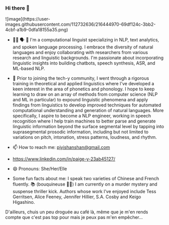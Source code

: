 ### Hi there 👋

<!--
**pjyi/pjyi** is a ✨ _special_ ✨ repository because its `README.md` (this file) appears on your GitHub profile.


--> ![image](https://user-images.githubusercontent.com/112732636/216444970-69df124c-3bb2-4cbf-a1b9-0dfa18155a35.png)

- :woman_technologist: :speaking_head: :brain: I'm a computational linguist specializing in NLP, text analytics, and spoken language processing. I embrace the diversity of natural languages and enjoy collaborating with researchers from various research and linguistic backgrounds. I'm passionate about incorporating linguistic insights into building chatbots, speech synthesis, ASR, and ML-based NLP.


- 💬 Prior to joining the tech-y community, I went through a rigorous training in theoretical and applied linguistics where I've developed a keen interest in the area of phonetics and phonology. I hope to keep learning to draw on an array of methods from computer science (NLP and ML in particular) to expound linguistic phenomena and apply findings from linguistics to develop improved techniques for automated computational understanding and generation of natural languages.  More specifically, I aspire to become a NLP engineer, working in speech recognition where I help train machines to better parse and 
generate linguistic information beyond the surface segmental level by tapping into suprasegmental prosodic information, including but not limited to variations on pitch, intonation, stress patterns, loudness, and rhythm. 

- 📫 How to reach me: pjyishanshan@gmail.com 
- https://www.linkedin.com/in/paige-y-23ab45127/

- 😄 Pronouns: She/Her/Elle
-  Some fun facts about me:
I speak two varieties of Chinese and French fluently.
:books: (bouquineuse :raising_hand_woman:) I am currently on a murder mystery and suspense thriller kick. Authors whose work I’ve enjoyed include Tess Gerritsen, Alice Feeney, Jennifer Hillier, S.A. Cosby and Keigo Higashino.

D'ailleurs, chuis un peu droguée au café là, même que je m'en rends compte que c'est pas top pour   mais je peux pas m'en empêcher...

